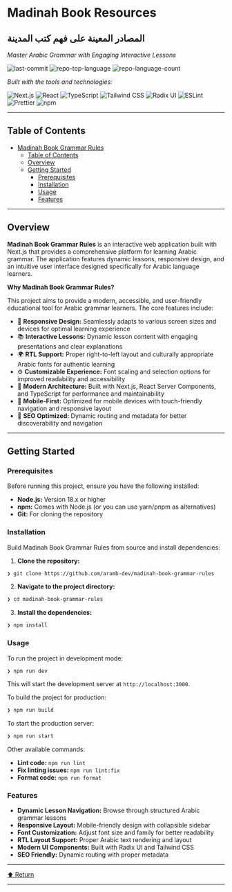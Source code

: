 # Madinah Book Resources
## المصادر المعينة على فهم كتب المدينة

_Master Arabic Grammar with Engaging Interactive Lessons_

![last-commit](https://img.shields.io/github/last-commit/aramb-dev/madinah-book-grammar-rules?style=flat&logo=git&logoColor=white&color=0080ff) ![repo-top-language](https://img.shields.io/github/languages/top/aramb-dev/madinah-book-grammar-rules?style=flat&color=0080ff) ![repo-language-count](https://img.shields.io/github/languages/count/aramb-dev/madinah-book-grammar-rules?style=flat&color=0080ff)

_Built with the tools and technologies:_

![Next.js](https://img.shields.io/badge/Next.js-000000.svg?style=flat&logo=Next.js&logoColor=white) ![React](https://img.shields.io/badge/React-61DAFB.svg?style=flat&logo=React&logoColor=black) ![TypeScript](https://img.shields.io/badge/TypeScript-3178C6.svg?style=flat&logo=TypeScript&logoColor=white) ![Tailwind CSS](https://img.shields.io/badge/Tailwind%20CSS-06B6D4.svg?style=flat&logo=Tailwind-CSS&logoColor=white)
![Radix UI](https://img.shields.io/badge/Radix%20UI-161618.svg?style=flat&logo=Radix-UI&logoColor=white) ![ESLint](https://img.shields.io/badge/ESLint-4B32C3.svg?style=flat&logo=ESLint&logoColor=white) ![Prettier](https://img.shields.io/badge/Prettier-F7B93E.svg?style=flat&logo=Prettier&logoColor=black) ![npm](https://img.shields.io/badge/npm-CB3837.svg?style=flat&logo=npm&logoColor=white)

---

## Table of Contents

- [Madinah Book Grammar Rules](#madinah-book-grammar-rules)
  - [Table of Contents](#table-of-contents)
  - [Overview](#overview)
  - [Getting Started](#getting-started)
    - [Prerequisites](#prerequisites)
    - [Installation](#installation)
    - [Usage](#usage)
    - [Features](#features)

---

## Overview

**Madinah Book Grammar Rules** is an interactive web application built with Next.js that provides a comprehensive platform for learning Arabic grammar. The application features dynamic lessons, responsive design, and an intuitive user interface designed specifically for Arabic language learners.

**Why Madinah Book Grammar Rules?**

This project aims to provide a modern, accessible, and user-friendly educational tool for Arabic grammar learners. The core features include:

- 🎨 **Responsive Design:** Seamlessly adapts to various screen sizes and devices for optimal learning experience
- 📚 **Interactive Lessons:** Dynamic lesson content with engaging presentations and clear explanations
- 🌍 **RTL Support:** Proper right-to-left layout and culturally appropriate Arabic fonts for authentic learning
- ⚙️ **Customizable Experience:** Font scaling and selection options for improved readability and accessibility
- 🚀 **Modern Architecture:** Built with Next.js, React Server Components, and TypeScript for performance and maintainability
- 📱 **Mobile-First:** Optimized for mobile devices with touch-friendly navigation and responsive layout
- 🎯 **SEO Optimized:** Dynamic routing and metadata for better discoverability and navigation

---

## Getting Started

### Prerequisites

Before running this project, ensure you have the following installed:

- **Node.js:** Version 18.x or higher
- **npm:** Comes with Node.js (or you can use yarn/pnpm as alternatives)
- **Git:** For cloning the repository

### Installation

Build Madinah Book Grammar Rules from source and install dependencies:

1. **Clone the repository:**

```sh
❯ git clone https://github.com/aramb-dev/madinah-book-grammar-rules
```

2. **Navigate to the project directory:**

```sh
❯ cd madinah-book-grammar-rules
```

3. **Install the dependencies:**

```sh
❯ npm install
```

### Usage

To run the project in development mode:

```sh
❯ npm run dev
```

This will start the development server at `http://localhost:3000`.

To build the project for production:

```sh
❯ npm run build
```

To start the production server:

```sh
❯ npm run start
```

Other available commands:

- **Lint code:** `npm run lint`
- **Fix linting issues:** `npm run lint:fix`
- **Format code:** `npm run format`

### Features

- **Dynamic Lesson Navigation:** Browse through structured Arabic grammar lessons
- **Responsive Layout:** Mobile-friendly design with collapsible sidebar
- **Font Customization:** Adjust font size and family for better readability
- **RTL Layout Support:** Proper Arabic text rendering and layout
- **Modern UI Components:** Built with Radix UI and Tailwind CSS
- **SEO Friendly:** Dynamic routing with proper metadata

---

[⬆ Return](#top)

---
